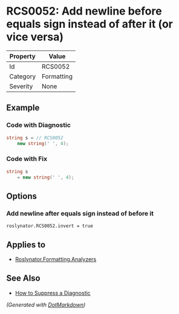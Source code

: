 # RCS0052: Add newline before equals sign instead of after it \(or vice versa\)

| Property | Value      |
| -------- | ---------- |
| Id       | RCS0052    |
| Category | Formatting |
| Severity | None       |

## Example

### Code with Diagnostic

```csharp
string s = // RCS0052
    new string(' ', 4);
```

### Code with Fix

```csharp
string s
    = new string(' ', 4);
```

## Options

### Add newline after equals sign instead of before it

```editorconfig
roslynator.RCS0052.invert = true
```

## Applies to

* [Roslynator.Formatting.Analyzers](https://www.nuget.org/packages/Roslynator.Formatting.Analyzers)

## See Also

* [How to Suppress a Diagnostic](../HowToConfigureAnalyzers.md#how-to-suppress-a-diagnostic)


*\(Generated with [DotMarkdown](http://github.com/JosefPihrt/DotMarkdown)\)*